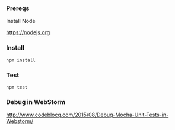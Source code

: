 ### Prereqs
Install Node

https://nodejs.org

### Install

```npm install```

### Test

```npm test```

### Debug in WebStorm

http://www.codeblocq.com/2015/08/Debug-Mocha-Unit-Tests-in-Webstorm/